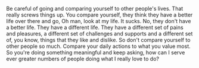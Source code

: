  Be careful of going and comparing yourself to other people's lives. That really screws things up. You compare yourself, they think they have a better life over there and go, Oh man, look at my life. It sucks. No, they don't have a better life. They have a different life. They have a different set of pains and pleasures, a different set of challenges and supports and a different set of, you know, things that they like and dislike. So don't compare yourself to other people so much. Compare your daily actions to what you value most. So you're doing something meaningful and keep asking, how can I serve ever greater numbers of people doing what I really love to do?